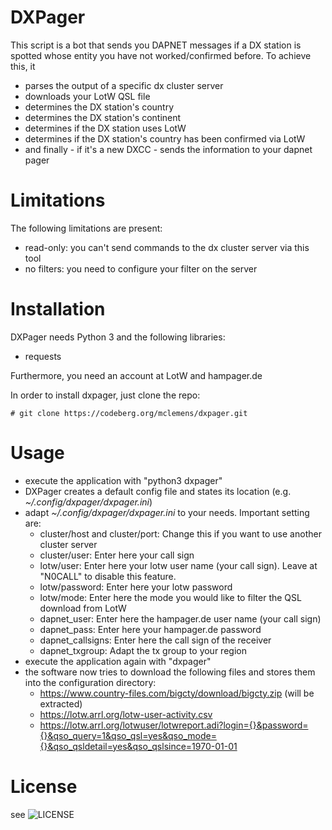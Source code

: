 # DXPager

This script is a bot that sends you DAPNET messages if a DX station is spotted whose entity you have not
worked/confirmed before. To achieve this, it
  * parses the output of a specific dx cluster server
  * downloads your LotW QSL file
  * determines the DX station's country
  * determines the DX station's continent
  * determines if the DX station uses LotW
  * determines if the DX station's country has been confirmed via LotW
  * and finally - if it's a new DXCC - sends the information to your dapnet pager

# Limitations

The following limitations are present:

  * read-only: you can't send commands to the dx cluster server via this tool
  * no filters: you need to configure your filter on the server

# Installation

DXPager needs Python 3 and the following libraries:

 * requests

Furthermore, you need an account at LotW and hampager.de

In order to install dxpager, just clone the repo:

```
# git clone https://codeberg.org/mclemens/dxpager.git
```

# Usage

 * execute the application with "python3 dxpager"
 * DXPager creates a default config file and states its location (e.g. _~/.config/dxpager/dxpager.ini_)
 * adapt _~/.config/dxpager/dxpager.ini_ to your needs. Important setting are:
    * cluster/host and cluster/port: Change this if you want to use another cluster server
    * cluster/user: Enter here your call sign
    * lotw/user: Enter here your lotw user name (your call sign). Leave at "N0CALL" to disable this feature.
    * lotw/password: Enter here your lotw password
    * lotw/mode: Enter here the mode you would like to filter the QSL download from LotW
    * dapnet_user: Enter here the hampager.de user name (your call sign)
    * dapnet_pass: Enter here your hampager.de password
    * dapnet_callsigns: Enter here the call sign of the receiver
    * dapnet_txgroup: Adapt the tx group to your region
 * execute the application again with "dxpager"
 * the software now tries to download the following files and stores them into the configuration directory:
    * https://www.country-files.com/bigcty/download/bigcty.zip (will be extracted)
    * https://lotw.arrl.org/lotw-user-activity.csv
    * https://lotw.arrl.org/lotwuser/lotwreport.adi?login={}&password={}&qso_query=1&qso_qsl=yes&qso_mode={}&qso_qsldetail=yes&qso_qslsince=1970-01-01

# License

see ![LICENSE](LICENSE)
